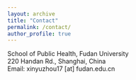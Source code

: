 ```yaml
---
layout: archive
title: "Contact"
permalink: /contact/
author_profile: true
---
```

School of Public Health, Fudan University<br>
220 Handan Rd., Shanghai, China<br>
Email: xinyuzhou17 [at] fudan.edu.cn<br>

